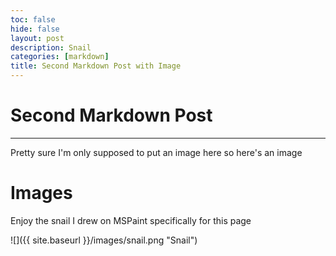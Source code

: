 ```yaml
---
toc: false
hide: false
layout: post
description: Snail
categories: [markdown]
title: Second Markdown Post with Image
---
```

# Second Markdown Post
---
Pretty sure I'm only supposed to put an image here so here's an image

# Images
Enjoy the snail I drew on MSPaint specifically for this page

![]({{ site.baseurl }}/images/snail.png "Snail")
